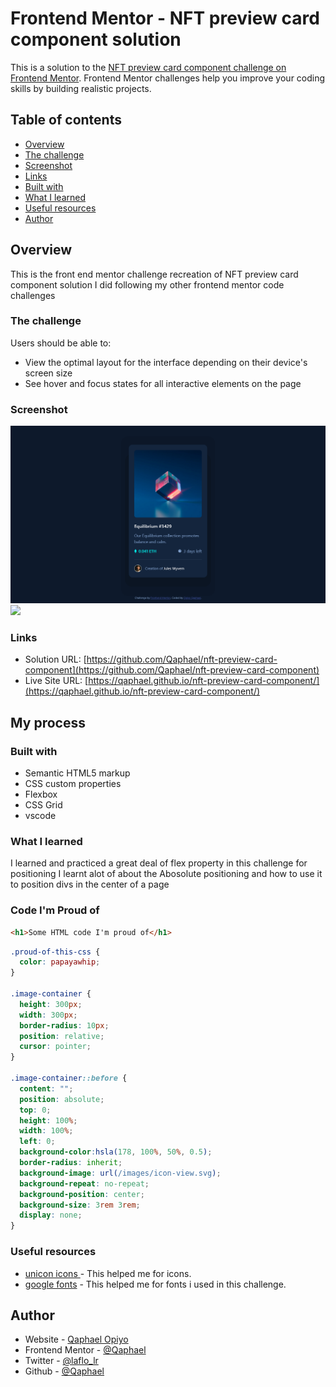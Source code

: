 # Frontend Mentor - NFT preview card component solution

This is a solution to the [NFT preview card component challenge on Frontend Mentor](https://www.frontendmentor.io/challenges/nft-preview-card-component-SbdUL_w0U). Frontend Mentor challenges help you improve your coding skills by building realistic projects. 

## Table of contents

-   [Overview](#overview)
  - [The challenge](#the-challenge)
  - [Screenshot](#screenshot)
  - [Links](#links)
  - [Built with](#built-with)
  - [What I learned](#what-i-learned)
  - [Useful resources](#useful-resources)
  - [Author](#author)


## Overview
This is the front end mentor challenge recreation of NFT preview card component solution I did following my other frontend mentor code challenges

### The challenge

Users should be able to:

- View the optimal layout for the interface depending on their device's screen size
- See hover and focus states for all interactive elements on the page

### Screenshot

![](./screenshots/desktop-view.png)
![](./screenshots/mobile-vew.png)

### Links

- Solution URL: [https://github.com/Qaphael/nft-preview-card-component](https://github.com/Qaphael/nft-preview-card-component)
- Live Site URL: [https://qaphael.github.io/nft-preview-card-component/](https://qaphael.github.io/nft-preview-card-component/)

## My process

### Built with

- Semantic HTML5 markup
- CSS custom properties
- Flexbox
- CSS Grid
- vscode

### What I learned

I learned and practiced a great deal of flex property in this challenge for positioning
I learnt alot of about the Abosolute positioning and how to use it to position divs in the center of a page

### Code I'm Proud of

```html
<h1>Some HTML code I'm proud of</h1>
```
```css
.proud-of-this-css {
  color: papayawhip;
}

.image-container {
  height: 300px;
  width: 300px;
  border-radius: 10px;
  position: relative;
  cursor: pointer;
}

.image-container::before {
  content: "";
  position: absolute;
  top: 0;
  height: 100%;
  width: 100%;
  left: 0;
  background-color:hsla(178, 100%, 50%, 0.5);
  border-radius: inherit;
  background-image: url(/images/icon-view.svg);
  background-repeat: no-repeat;
  background-position: center;
  background-size: 3rem 3rem;
  display: none;
}

```

### Useful resources

- [unicon icons ](https://iconscout.com/unicons) - This helped me for icons.
- [google fonts](https://fonts.google.com/) - This helped me for fonts i used in this challenge.

## Author

- Website - [Qaphael Opiyo](https://qaphael-portfolio-website.web.app/)
- Frontend Mentor - [@Qaphael](https://www.frontendmentor.io/profile/Qaphael)
- Twitter - [@laflo_lr](https://twitter.com/Laflo_lr)
- Github - [@Qaphael](https://github.com/Qaphael)

